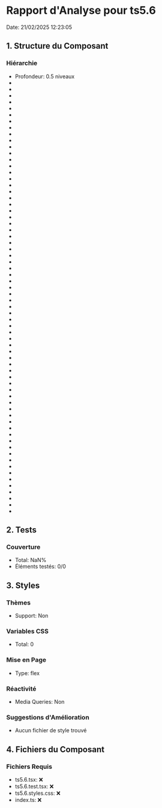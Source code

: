 # Rapport d'Analyse pour ts5.6

Date: 21/02/2025 12:23:05

## 1. Structure du Composant

### Hiérarchie

- Profondeur: 0.5 niveaux
- <ArrayBuffer>
- <Uint8Array>
- <string>
- <Buffer>
- <Buffer>
- <Buffer>
- <Buffer>
- <Buffer>
- <Buffer>
- <reference>
- <reference>
- <reference>
- <reference>
- <reference>
- <reference>
- <reference>
- <reference>
- <reference>
- <reference>
- <reference>
- <reference>
- <reference>
- <reference>
- <reference>
- <reference>
- <reference>
- <reference>
- <reference>
- <reference>
- <reference>
- <reference>
- <reference>
- <reference>
- <reference>
- <reference>
- <reference>
- <reference>
- <reference>
- <reference>
- <reference>
- <reference>
- <reference>
- <reference>
- <reference>
- <reference>
- <reference>
- <reference>
- <reference>
- <reference>
- <reference>
- <reference>
- <reference>
- <reference>
- <reference>
- <reference>
- <reference>
- <reference>
- <reference>
- <reference>
- <reference>
- <reference>
- <reference>
- <reference>
- <reference>
- <reference>
- <reference>
- <reference>
- <reference>

## 2. Tests

### Couverture

- Total: NaN%
- Éléments testés: 0/0

## 3. Styles

### Thèmes

- Support: Non

### Variables CSS

- Total: 0

### Mise en Page

- Type: flex

### Réactivité

- Media Queries: Non

### Suggestions d'Amélioration

- Aucun fichier de style trouvé

## 4. Fichiers du Composant

### Fichiers Requis

- ts5.6.tsx: ❌
- ts5.6.test.tsx: ❌
- ts5.6.styles.css: ❌
- index.ts: ❌

